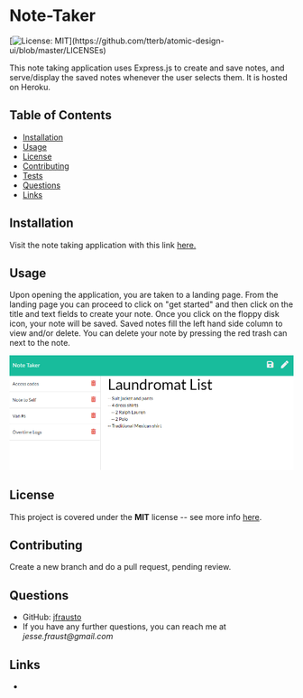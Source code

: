 # Note-Taker

[![License: MIT](https://img.shields.io/apm/l/atomic-design-ui.svg?)](https://github.com/tterb/atomic-design-ui/blob/master/LICENSEs)

This note taking application uses Express.js to create and save notes, and serve/display the saved notes whenever the user selects them. It is hosted on Heroku.

## Table of Contents

- [Installation](#Installation)
- [Usage](#Usage)
- [License](#License)
- [Contributing](#Contributing)
- [Tests](#Testing)
- [Questions](#Questions)
- [Links](#Links)

## Installation

Visit the note taking application with this link [here.]()

## Usage

Upon opening the application, you are taken to a landing page. From the landing page you can proceed to click on "get started" and then click on the title and text fields to create your note. Once you click on the floppy disk icon, your note will be saved. Saved notes fill the left hand side column to view and/or delete. You can delete your note by pressing the red trash can next to the note.

![Sample view of app](/screenshots/note-taker-sample.PNG?raw=true "sample of notes view")

## License

This project is covered under the **MIT** license -- see more info [here](https://opensource.org/licenses/MIT).

## Contributing

Create a new branch and do a pull request, pending review.

## Questions

- GitHub: [jfrausto](https://github.com/jfrausto)
- If you have any further questions, you can reach me at _jesse.fraust@gmail.com_

## Links

-
